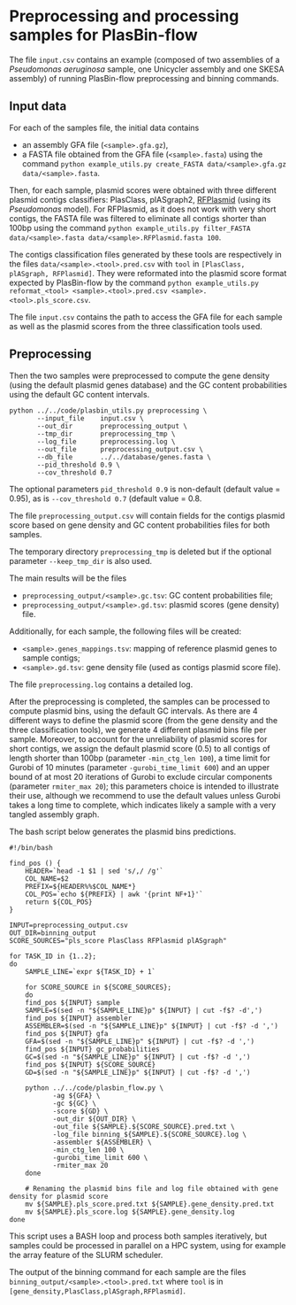 # Preprocessing and processing samples for PlasBin-flow

The file `input.csv` contains an example (composed of two
assemblies of a *Pseudomonas aeruginosa* sample, one Unicycler
assembly and one SKESA assembly) of running PlasBin-flow
preprocessing and binning commands.

## Input data

For each of the samples file, the initial data contains
- an assembly GFA file (`<sample>.gfa.gz`),
- a FASTA file obtained from the GFA file (`<sample>.fasta`) using the command
  `python example_utils.py create_FASTA data/<sample>.gfa.gz data/<sample>.fasta`.
  

Then, for each sample, plasmid scores were obtained with three
different plasmid contigs classifiers:
<a hef="https://github.com/Shamir-Lab/PlasClass">PlasClass</a>,
<a hef="https://github.com/cchauve/plASgraph2/">plASgraph2</a>,
<a href="https://github.com/aldertzomer/RFPlasmid">RFPlasmid</a>
(using its *Pseudomonas* model).  For RFPlasmid, as it does not work
with very short contigs, the FASTA file was filtered to eliminate all
contigs shorter than 100bp using the command `python example_utils.py
filter_FASTA data/<sample>.fasta data/<sample>.RFPlasmid.fasta 100`.

The contigs classification files generated by these tools are
respectively in the files `data/<sample>.<tool>.pred.csv` with `tool`
in `[PlasClass, plASgraph, RFPlasmid]`. They were reformated into the
plasmid score format expected by PlasBin-flow by the command
`
python example_utils.py reformat_<tool> <sample>.<tool>.pred.csv <sample>.<tool>.pls_score.csv
`.

The file `input.csv` contains the path to access the GFA file for each
sample as well as the plasmid scores from the three classification
tools used.

## Preprocessing

Then the two samples were preprocessed to compute the gene density
(using the default plasmid genes database) and the GC content
probabilities using the default GC content intervals.

```
python ../../code/plasbin_utils.py preprocessing \
       --input_file    input.csv \
       --out_dir       preprocessing_output \
       --tmp_dir       preprocessing_tmp \
       --log_file      preprocessing.log \
       --out_file      preprocessing_output.csv \
       --db_file       ../../database/genes.fasta \
       --pid_threshold 0.9 \
       --cov_threshold 0.7
```

The optional parameters `pid_threshold 0.9` is non-default (default
value = 0.95), as is `--cov_threshold 0.7` (default value = 0.8.

The file `preprocessing_output.csv` will contain fields for the
contigs plasmid score based on gene density and GC content
probabilities files for both samples.

The temporary directory `preprocessing_tmp` is deleted but if the
optional parameter `--keep_tmp_dir` is also used.

The main results will be the files
- `preprocessing_output/<sample>.gc.tsv`: GC content probabilities file;
- `preprocessing_output/<sample>.gd.tsv`: plasmid scores (gene density) file.

Additionally, for each sample, the following files will be created:
- `<sample>.genes_mappings.tsv`: mapping of reference plasmid
  genes to sample contigs;
- `<sample>.gd.tsv`: gene density file (used as contigs plasmid score
  file).

The file `preprocessing.log` contains a detailed log.

After the preprocessing is completed, the samples can be processed to
compute plasmid bins, using the default GC intervals. As there are 4
different ways to define the plasmid score (from the gene density and
the three classification tools), we generate 4 different plasmid bins
file per sample. Moreover, to account for the unreliability of plasmid
scores for short contigs, we assign the default plasmid score (0.5) to
all contigs of length shorter than 100bp (parameter `-min_ctg_len
100`), a time limit for Gurobi of 10 minutes (parameter
`-gurobi_time_limit 600`) and an upper bound of at most 20 iterations
of Gurobi to exclude circular components (parameter `rmiter_max 20`);
this parameters choice is intended to illustrate their use,
although we recommend to use the default values unless Gurobi
takes a long time to complete, which indicates likely a sample with a
very tangled assembly graph.

The bash script below generates the plasmid bins predictions.
```
#!/bin/bash

find_pos () {
    HEADER=`head -1 $1 | sed 's/,/ /g'`
    COL_NAME=$2
    PREFIX=${HEADER%%$COL_NAME*}
    COL_POS=`echo ${PREFIX} | awk '{print NF+1}'`
    return ${COL_POS}
}

INPUT=preprocessing_output.csv
OUT_DIR=binning_output
SCORE_SOURCES="pls_score PlasClass RFPlasmid plASgraph"

for TASK_ID in {1..2};
do
    SAMPLE_LINE=`expr ${TASK_ID} + 1`

    for SCORE_SOURCE in ${SCORE_SOURCES};
    do
	find_pos ${INPUT} sample
	SAMPLE=$(sed -n "${SAMPLE_LINE}p" ${INPUT} | cut -f$? -d',')
	find_pos ${INPUT} assembler
	ASSEMBLER=$(sed -n "${SAMPLE_LINE}p" ${INPUT} | cut -f$? -d ',')
	find_pos ${INPUT} gfa
	GFA=$(sed -n "${SAMPLE_LINE}p" ${INPUT} | cut -f$? -d ',')
	find_pos ${INPUT} gc_probabilities
	GC=$(sed -n "${SAMPLE_LINE}p" ${INPUT} | cut -f$? -d ',')
	find_pos ${INPUT} ${SCORE_SOURCE}
	GD=$(sed -n "${SAMPLE_LINE}p" ${INPUT} | cut -f$? -d ',')
	
	python ../../code/plasbin_flow.py \
	       -ag ${GFA} \
	       -gc ${GC} \
	       -score ${GD} \
	       -out_dir ${OUT_DIR} \
	       -out_file ${SAMPLE}.${SCORE_SOURCE}.pred.txt \
	       -log_file binning_${SAMPLE}.${SCORE_SOURCE}.log \
	       -assembler ${ASSEMBLER} \
	       -min_ctg_len 100 \
	       -gurobi_time_limit 600 \
	       -rmiter_max 20
    done

    # Renaming the plasmid bins file and log file obtained with gene density for plasmid score
    mv ${SAMPLE}.pls_score.pred.txt ${SAMPLE}.gene_density.pred.txt
    mv ${SAMPLE}.pls_score.log ${SAMPLE}.gene_density.log
done
```

This script uses a BASH loop and process both samples iteratively, but
samples could be processed in parallel on a HPC system, using for
example the array feature of the SLURM scheduler.

The output of the binning command for each sample are the files
`binning_output/<sample>.<tool>.pred.txt`
where `tool` is in `[gene_density,PlasClass,plASgraph,RFPlasmid]`.

